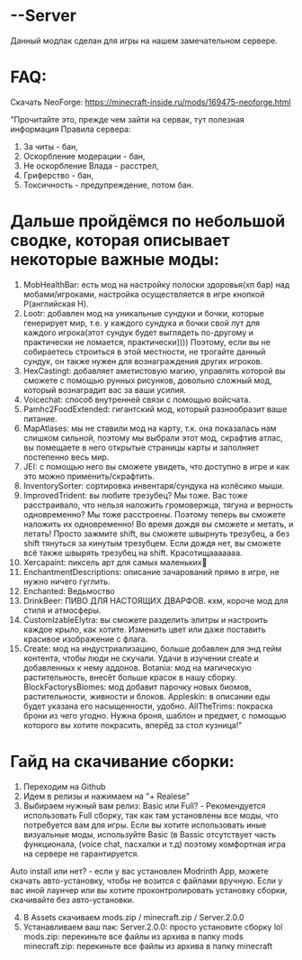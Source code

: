 # --Server

Данный модпак сделан для игры на нашем замечательном сервере.


FAQ:
====

Скачать NeoForge:
https://minecraft-inside.ru/mods/169475-neoforge.html

"Прочитайте это, прежде чем зайти на сервак, тут полезная информация
Правила сервера:
1. За читы - бан,
2. Оскорбление модерации - бан,
3. Не оскорбление Влада - расстрел,
4. Гриферство - бан,
5. Токсичность - предупреждение, потом бан.


Дальше пройдёмся по небольшой сводке, которая описывает некоторые важные моды:
==============================================================================

1. MobHealthBar: есть мод на настройку полоски здоровья(хп бар) над мобами/игроками, настройка осуществляется в игре кнопкой Р(английская H).
2. Lootr: добавлен мод на уникальные сундуки и бочки, которые генерирует мир, т.е. у каждого сундука и бочки свой лут для каждого игрока(этот сундук будет выглядеть по-другому и практически не ломается, практически)))) Поэтому, если вы не собираетесь строиться в этой местности, не трогайте данный сундук, он также нужен для вознаграждения других игроков.
3. HexCastingt: добавляет аметистовую магию, управлять которой вы сможете с помощью рунных рисунков, довольно сложный мод, который вознаградит вас за ваши усилия.
4. Voicechat: способ внутренней связи с помощью войсчата.
5. Pamhc2FoodExtended: гигантский мод, который разнообразит ваше питание.
6. MapAtlases: мы не ставили мод на карту, т.к. она показалась нам слишком сильной, поэтому мы выбрали этот мод, скрафтив атлас, вы помещаете в него открытые страницы карты и заполняет постепенно весь мир.
7. JEI: с помощью него вы сможете увидеть, что доступно в игре и как это можно применить/скрафтить.
8. InventorySorter: сортировка инвентаря/сундука на колёсико мыши.
9. ImprovedTrident: вы любите трезубец? Мы тоже. Вас тоже расстраивало, что нельзя наложить громовержца, тягуна и верность одновременно? Мы тоже расстроены. Поэтому теперь вы сможете наложить их одновременно! Во время дождя вы сможете и метать, и летать! Просто зажмите shift, вы сможете швырнуть трезубец, а без shift тянуться за кинутым трезубцем. Если дождя нет, вы сможете всё также швырять трезубец на shift. Красотищааааааа.
10. Xercapaint: пиксель арт для самых маленьких🌚
11. EnchantmentDescriptions: описание зачарований прямо в игре, не нужно ничего гуглить.
12. Enchanted: Ведьмоство
13. DrinkBeer: ПИВО ДЛЯ НАСТОЯЩИХ ДВАРФОВ. кхм, короче мод для стиля и атмосферы.
14. CustomIzableElytra: вы сможете разделить элитры и настроить каждое крыло, как хотите. Изменить цвет или даже поставить красивое изображение с флага.
15. Create: мод на индустриализацию, больше добавлен для энд гейм контента, чтобы люди не скучали. Удачи в изучении create и добавленных к нему аддонов.
Botania: мод на магическую растительность, внесёт больше красок в нашу сборку.
BlockFactorysBiomes: мод добавит парочку новых биомов, растительности, живности и блоков.
Appleskin: в описании еды будет указана его насыщенности, удобно.
AllTheTrims: покраска брони из чего угодно. Нужна броня, шаблон и предмет, с помощью которого вы хотите покрасить, вперёд за стол кузница!"


Гайд на скачивание сборки:
==========================

1. Переходим на Github
2. Идем в релизы и нажимаем на "+ Realese"
3. Выбираем нужный вам релиз:
Basic или Full? - Рекомендуется использовать Full сборку, так как там установлены все моды, что потребуется вам для игры. Если вы хотите использовать иные визуальные моды, используйте Basic (в Bassic отсутствует часть функционала, (voice chat, пасхалки и т.д) поэтому комфортная игра на сервере не гарантируется.

Auto install или нет? - если у вас установлен Modrinth App, можете скачать авто-установку, чтобы не возится с файлами вручную. Если у вас иной лаунчер или вы хотите проконтролировать установку сборки, скачивайте без авто-установки.

4. В Assets скачиваем mods.zip / minecraft.zip / Server.2.0.0 
5. Устанавливаем ваш пак:
Server.2.0.0: просто установите сборку lol
mods.zip: перекиньте все файлы из архива в папку mods
minecraft.zip: перекиньте все файлы из архива в папку minecraft
